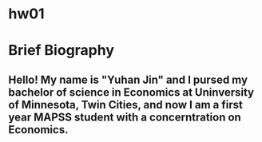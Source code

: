 # hw01

# Brief Biography

## Hello! My name is "Yuhan Jin" and I pursed my bachelor of science in Economics at Uninversity of Minnesota, Twin    Cities, and now I am a first year MAPSS student with a concerntration on Economics. 